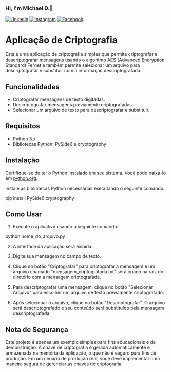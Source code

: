 ### Hi, I'm Michael D.🤙

[![Linkedin](https://img.shields.io/badge/LinkedIn-0077B5?style=for-the-badge&logo=linkedin&logoColor=white)](https://www.linkedin.com/in/michael-douglas-640a11180/)
[![Instagram](https://img.shields.io/badge/Instagram-E4405F?style=for-the-badge&logo=instagram&logoColor=white)](https://www.instagram.com/michael.douglaspdl/)
[![Facebook](https://img.shields.io/badge/Facebook-1877F2?style=for-the-badge&logo=facebook&logoColor=white)](https://web.facebook.com/MikeeD.Cloud9/)

# Aplicação de Criptografia

Esta é uma aplicação de criptografia simples que permite criptografar e descriptografar mensagens usando o algoritmo AES (Advanced Encryption Standard) Fernet e também permite selecionar um arquivo para descriptografar e substituir com a informação descriptografada.

## Funcionalidades

- Criptografar mensagens de texto digitadas.
- Descriptografar mensagens previamente criptografadas.
- Selecionar um arquivo de texto para descriptografar e substituir.

## Requisitos

- Python 3.x
- Bibliotecas Python: PySide6 e cryptography

## Instalação

Certifique-se de ter o Python instalado em seu sistema. Você pode baixá-lo em [python.org](https://www.python.org/downloads/).

Instale as bibliotecas Python necessárias executando o seguinte comando:

pip install PySide6 cryptography


## Como Usar

1. Execute o aplicativo usando o seguinte comando:

python nome_do_arquivo.py


2. A interface da aplicação será exibida.

3. Digite sua mensagem no campo de texto.

4. Clique no botão "Criptografar" para criptografar a mensagem e um arquivo chamado "mensagem_criptografada.txt" será criado na raiz do diretório com a mensagem criptografada.

5. Para descriptografar uma mensagem, clique no botão "Selecionar Arquivo" para escolher um arquivo de texto previamente criptografado.

6. Após selecionar o arquivo, clique no botão "Descriptografar". O arquivo será descriptografado e seu conteúdo será substituído pela mensagem descriptografada.

## Nota de Segurança

Este projeto é apenas um exemplo simples para fins educacionais e de demonstração. A chave de criptografia é gerada automaticamente e armazenada na memória da aplicação, o que não é seguro para fins de produção. Em um cenário de produção real, você deve implementar uma maneira segura de gerenciar as chaves de criptografia.

